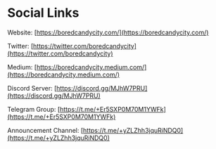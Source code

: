 # Social Links

Website: [https://boredcandycity.com/](https://boredcandycity.com/)

Twitter: [https://twitter.com/boredcandycity](https://twitter.com/boredcandycity)

Medium: [https://boredcandycity.medium.com/](https://boredcandycity.medium.com/)

Discord Server: [https://discord.gg/MJhW7PRU](https://discord.gg/MJhW7PRU)

Telegram Group: [https://t.me/+Er5SXP0M70M1YWFk](https://t.me/+Er5SXP0M70M1YWFk)

Announcement Channel: [https://t.me/+yZLZhh3jquRiNDQ0](https://t.me/+yZLZhh3jquRiNDQ0)
